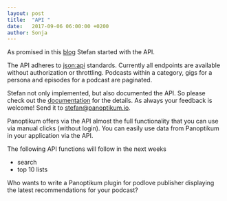 ```yaml
---
layout: post
title:  "API "
date:   2017-09-06 06:00:00 +0200
author: Sonja
---
```


As promised in this [blog](https://blog.panoptikum.io/2017/08/14/sha-podstock.html) Stefan started with the API.

The API adheres to [json:api](https://jsonapi.org/) standards. Currently all endpoints are available without authorization or throttling. Podcasts within a category, gigs for a persona and episodes for a podcast are paginated.

Stefan not only implemented, but also documented the API. So please check out the [documentation](https://blog.panoptikum.io/api/) for the details. As always your feedback is welcome! Send it to <stefan@panoptikum.io>.

Panoptikum offers via the API almost the full functionality that you can use via manual clicks (without login). You can easily use data from Panoptikum in your application via the API.

The following API functions will follow in the next weeks
* search
* top 10 lists

Who wants to write a Panoptikum plugin for podlove publisher displaying the latest recommendations for your podcast?
